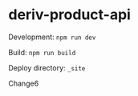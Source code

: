 # deriv-product-api

Development: `npm run dev`

Build: `npm run build`

Deploy directory: `_site`

Change6
